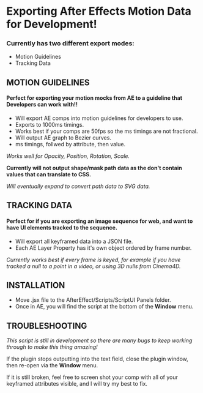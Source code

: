 # Exporting After Effects Motion Data for Development!

### Currently has two different export modes: 
* Motion Guidelines
* Tracking Data 


## MOTION GUIDELINES

#### Perfect for exporting your motion mocks from AE to a guideline that Developers can work with!!

* Will export AE comps into motion guidelines for developers to use.
* Exports to 1000ms timings.
* Works best if your comps are 50fps so the ms timings are not fractional.
* Will output AE graph to Bezier curves.
* ms timings, follwed by attribute, then value.

*Works well for Opacity, Position, Rotation, Scale.*

**Currently will not output shape/mask path data as the don't contain values that can translate to CSS.**

*Will eventually expand to convert path data to SVG data.*




## TRACKING DATA

#### Perfect for if you are exporting an image sequence for web, and want to have UI elements tracked to the sequence.

* Will export all keyframed data into a JSON file. 
* Each AE Layer Property has it's own object ordered by frame number.

*Currently works best if every frame is keyed, for example if you have tracked a null to a point in a video, or using 3D nulls from Cinema4D.*


## INSTALLATION

* Move .jsx file to the AfterEffect/Scripts/ScriptUI Panels folder.
* Once in AE, you will find the script at the bottom of the **Window** menu. 

## TROUBLESHOOTING

*This script is still in development so there are many bugs to keep working through to make this thing amazing!*

If the plugin stops outputting into the text field, close the plugin window, then re-open via the **Window** menu.

If it is still broken, feel free to screen shot your comp with all of your keyframed attributes visible, and I will try my best to fix.


